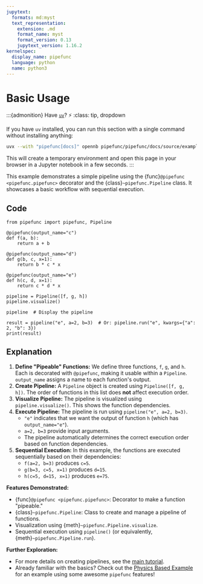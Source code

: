 ```yaml
---
jupytext:
  formats: md:myst
  text_representation:
    extension: .md
    format_name: myst
    format_version: 0.13
    jupytext_version: 1.16.2
kernelspec:
  display_name: pipefunc
  language: python
  name: python3
---
```


# Basic Usage

:::{admonition} Have [`uv`](https://docs.astral.sh/uv/)? ⚡
:class: tip, dropdown

If you have `uv` installed, you can run this section with a single command without installing anything:

```bash
uvx --with "pipefunc[docs]" opennb pipefunc/pipefunc/docs/source/examples/basic-usage.md
```

This will create a temporary environment and open this page in your browser in a Jupyter notebook in a few seconds.
:::

This example demonstrates a simple pipeline using the {func}`@pipefunc <pipefunc.pipefunc>` decorator and the {class}`~pipefunc.Pipeline` class. It showcases a basic workflow with sequential execution.

## Code

```{code-cell} ipython3
from pipefunc import pipefunc, Pipeline

@pipefunc(output_name="c")
def f(a, b):
    return a + b

@pipefunc(output_name="d")
def g(b, c, x=1):
    return b * c * x

@pipefunc(output_name="e")
def h(c, d, x=1):
    return c * d * x

pipeline = Pipeline([f, g, h])
pipeline.visualize()
```

```{code-cell} ipython3
pipeline  # Display the pipeline
```

```{code-cell} ipython3
result = pipeline("e", a=2, b=3)  # Or: pipeline.run("e", kwargs={"a": 2, "b": 3})
print(result)
```

## Explanation

1. **Define "Pipeable" Functions:** We define three functions, `f`, `g`, and `h`. Each is decorated with `@pipefunc`, making it usable within a `Pipeline`. `output_name` assigns a name to each function's output.
2. **Create Pipeline:** A `Pipeline` object is created using `Pipeline([f, g, h])`. The order of functions in this list does **not** affect execution order.
3. **Visualize Pipeline:** The pipeline is visualized using `pipeline.visualize()`. This shows the function dependencies.
4. **Execute Pipeline:** The pipeline is run using `pipeline("e", a=2, b=3)`.
   - `"e"` indicates that we want the output of function `h` (which has `output_name="e"`).
   - `a=2, b=3` provide input arguments.
   - The pipeline automatically determines the correct execution order based on function dependencies.
5. **Sequential Execution:** In this example, the functions are executed sequentially based on their dependencies:
   - `f(a=2, b=3)` produces `c=5`.
   - `g(b=3, c=5, x=1)` produces `d=15`.
   - `h(c=5, d=15, x=1)` produces `e=75`.

**Features Demonstrated:**

- {func}`@pipefunc <pipefunc.pipefunc>`: Decorator to make a function "pipeable."
- {class}`~pipefunc.Pipeline`: Class to create and manage a pipeline of functions.
- Visualization using {meth}`~pipefunc.Pipeline.visualize`.
- Sequential execution using `pipeline()` (or equivalently, {meth}`~pipefunc.Pipeline.run`).

**Further Exploration:**

- For more details on creating pipelines, see the [main tutorial](../tutorial.md).
- Already familiar with the basics? Check out the [Physics Based Example](./physics-simulation.md) for an example using some awesome `pipefunc` features!
